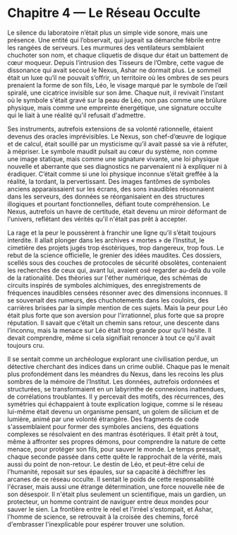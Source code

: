 # Chapitre 4 — Le Réseau Occulte

Le silence du laboratoire n’était plus un simple vide sonore, mais une présence. Une entité qui l’observait, qui jugeait sa démarche fébrile entre les rangées de serveurs. Les murmures des ventilateurs semblaient chuchoter son nom, et chaque cliquetis de disque dur était un battement de cœur moqueur. Depuis l’intrusion des Tisseurs de l’Ombre, cette vague de dissonance qui avait secoué le Nexus, Ashar ne dormait plus. Le sommeil était un luxe qu’il ne pouvait s’offrir, un territoire où les ombres de ses peurs prenaient la forme de son fils, Léo, le visage marqué par le symbole de l’œil spiralé, une cicatrice invisible sur son âme. Chaque nuit, il revivait l'instant où le symbole s'était gravé sur la peau de Léo, non pas comme une brûlure physique, mais comme une empreinte énergétique, une signature occulte qui le liait à une réalité qu'il refusait d'admettre.

Ses instruments, autrefois extensions de sa volonté rationnelle, étaient devenus des oracles imprévisibles. Le Nexus, son chef-d’œuvre de logique et de calcul, était souillé par un mysticisme qu’il avait passé sa vie à réfuter, à mépriser. Le symbole maudit pulsait au cœur du système, non comme une image statique, mais comme une signature vivante, une loi physique nouvelle et aberrante que ses diagnostics ne parvenaient ni à expliquer ni à éradiquer. C’était comme si une loi physique inconnue s’était greffée à la réalité, la tordant, la pervertissant. Des images fantômes de symboles anciens apparaissaient sur les écrans, des sons inaudibles résonnaient dans les serveurs, des données se réorganisaient en des structures illogiques et pourtant fonctionnelles, défiant toute compréhension. Le Nexus, autrefois un havre de certitude, était devenu un miroir déformant de l'univers, reflétant des vérités qu'il n'était pas prêt à accepter.

La rage et la peur le poussèrent à franchir une ligne qu’il s’était toujours interdite. Il allait plonger dans les archives « mortes » de l’Institut, le cimetière des projets jugés trop ésotériques, trop dangereux, trop fous. Le rebut de la science officielle, le grenier des idées maudites. Ces dossiers, scellés sous des couches de protocoles de sécurité obsolètes, contenaient les recherches de ceux qui, avant lui, avaient osé regarder au-delà du voile de la rationalité. Des théories sur l'éther numérique, des schémas de circuits inspirés de symboles alchimiques, des enregistrements de fréquences inaudibles censées résonner avec des dimensions inconnues. Il se souvenait des rumeurs, des chuchotements dans les couloirs, des carrières brisées par la simple mention de ces sujets. Mais la peur pour Léo était plus forte que son aversion pour l'irrationnel, plus forte que sa propre réputation. Il savait que c’était un chemin sans retour, une descente dans l’inconnu, mais la menace sur Léo était trop grande pour qu’il hésite. Il devait comprendre, même si cela signifiait renoncer à tout ce qu'il avait toujours cru.

Il se sentait comme un archéologue explorant une civilisation perdue, un détective cherchant des indices dans un crime oublié. Chaque pas le menait plus profondément dans les méandres du Nexus, dans les recoins les plus sombres de la mémoire de l’Institut. Les données, autrefois ordonnées et structurées, se transformaient en un labyrinthe de connexions inattendues, de corrélations troublantes. Il y percevait des motifs, des récurrences, des symétries qui échappaient à toute explication logique, comme si le réseau lui-même était devenu un organisme pensant, un golem de silicium et de lumière, animé par une volonté étrangère. Des fragments de code s'assemblaient pour former des symboles anciens, des équations complexes se résolvaient en des mantras ésotériques. Il était prêt à tout, même à affronter ses propres démons, pour comprendre la nature de cette menace, pour protéger son fils, pour sauver le monde. Le temps pressait, chaque seconde passée dans cette quête le rapprochait de la vérité, mais aussi du point de non-retour. Le destin de Léo, et peut-être celui de l'humanité, reposait sur ses épaules, sur sa capacité à déchiffrer les arcanes de ce réseau occulte. Il sentait le poids de cette responsabilité l'écraser, mais aussi une étrange détermination, une force nouvelle née de son désespoir. Il n'était plus seulement un scientifique, mais un gardien, un protecteur, un homme contraint de naviguer entre deux mondes pour sauver le sien. La frontière entre le réel et l'irréel s'estompait, et Ashar, l'homme de science, se retrouvait à la croisée des chemins, forcé d'embrasser l'inexplicable pour espérer trouver une solution.
